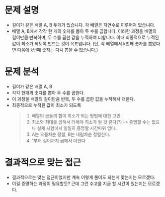 # 문제 설명

- 길이가 같은 배열 A, B 두개가 있습니다. 각 배열은 자연수로 이루어져 있습니다.
- 배열 A, B에서 각각 한 개의 숫자를 뽑아 두 수를 곱합니다. 이러한 과정을 배열의 길이만큼 반복하며, 두 수를 곱한 값을 누적하여 더합니다. 이때 최종적으로 누적된 값이 최소가 되도록 만드는 것이 목표입니다. (단, 각 배열에서 k번째 숫자를 뽑았다면 다음에 k번째 숫자는 다시 뽑을 수 없습니다.)

# 문제 분석

- 길이가 같은 배열 A, B
- 각각 한개의 숫자를 뽑아 두 수를 곱한다.
- 이 과정을 배열의 길이만큼 반복, 두 수를 곱한 값을 누적해서 더한다.
- 최종적으로 누적된 값이 최소가 되도록
  > 1. 배열의 곱들의 합이 최소가 되는 방법에 대한 고민
  > 2. 최소와 최대를 곱해서 더해야 최소가 될 것 같다(?) -> 증명할 수는 없으나 실제 시험에서 일일히 증명할 시간따위 없다.
  > 3. A는 오름차순 정렬, B는 내림차순 정렬한다.
  > 4. 1부터 길이까지 곱해서 더한다

# 결과적으로 맞는 접근

- 결과적으로는 맞는 접근이었지만 계속 이렇게 풀어도 되는게 맞는지는 모르겠다.
- 이걸 증명하는 과정이 필요할듯? 근데 그런 수고를 지금 할 시간이 있는지는 모르겠다.
